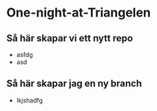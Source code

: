 # One-night-at-Triangelen

## Så här skapar vi ett nytt repo
* asfdg
* asd

## Så här skapar jag en ny branch
* lkjshadfg


